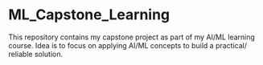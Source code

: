 # ML_Capstone_Learning
This repository contains my capstone project as part of my AI/ML learning course.
Idea is to focus on applying AI/ML concepts to build a practical/ reliable solution.
